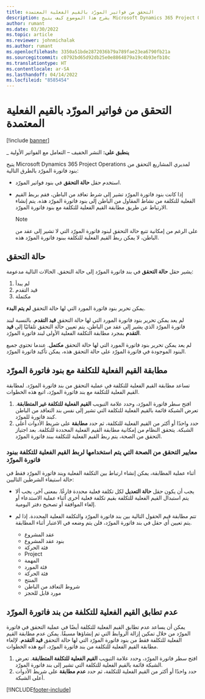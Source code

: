 ```yaml
---
title: التحقق من فواتير المورّد بالقيم الفعلية المعتمدة
description: يشرح هذا الموضوع كيف يتيح Microsoft Dynamics 365 Project Operations لمديري المشاريع التحقق من فواتير المورّد باستخدام القيم الفعلية التي تمت الموافقة عليها أثناء قيام المتعاقدين بالعمل والوقت المسجل، والمصروفات والمواد التي استخدمها أعضاء فريق المشروع.
author: rumant
ms.date: 03/30/2022
ms.topic: article
ms.reviewer: johnmichalak
ms.author: rumant
ms.openlocfilehash: 3350a51bde2872036b79a789fae23ea6790fb21a
ms.sourcegitcommit: c0792bd65d92db25e0e8864879a19c4b93efb10c
ms.translationtype: HT
ms.contentlocale: ar-SA
ms.lasthandoff: 04/14/2022
ms.locfileid: "8585454"
---
```

# <a name="verification-of-vendor-invoices-with-approved-actuals"></a>التحقق من فواتير المورّد بالقيم الفعلية المعتمدة

[!include [banner](../../includes/dataverse-preview.md)]

_ **ينطبق على:** النشر الخفيف – التعامل مع الفواتير الأولية

يتيح Microsoft Dynamics 365 Project Operations لمديري المشاريع التحقق من بنود فاتورة المورّد بالطرق التالية:

- استخدم حقل **حالة التحقق** في بنود فواتير المورّد.
- إذا كانت بنود فاتورة المورّد تشير إلى شرط تعاقد من الباطن، فقم بربط القيم الفعلية للتكلفة من نشاط المقاول من الباطن إلى بنود فاتورة المورّد هذه. يتم إنشاء الارتباط عن طريق مطابقة القيم الفعلية للتكلفة مع بنود فاتورة المورّد.

    > [!NOTE]
    > على الرغم من إمكانية تتبع حالة التحقق لبنود فاتورة المورّد التي لا تشير إلى عقد من الباطن، لا يمكن ربط القيم الفعلية للتكلفة ببنود فاتورة المورّد هذه.

## <a name="verification-status"></a>حالة التحقق

يشير حقل **حالة التحقق** في بند فاتورة المورّد إلى حالة التحقق. الحالات التالية مدعومة:

1. لم يبدأ
2. قيد التقدم
3. مكتملة

يمكن تحرير بنود فاتورة المورد التي لها حالة التحقق **لم يتم البدء**.

لم يعد يمكن تحرير بنود فاتورة المورد التي لها حالة التحقق **قيد التقدم**. بالنسبة لبند فاتورة المورّد الذي يشير إلى عقد من الباطن، يتم تعيين حالة التحقق تلقائيًا إلى **قيد التقدم** بمجرد مطابقة التكلفة الفعلية الأولى لبند فاتورة المورّد.

لم يعد يمكن تحرير بنود فاتورة المورد التي لها حالة التحقق **مكتمل**. عندما تحتوي جميع البنود الموجودة في فاتورة المورّد على حالة التحقق هذه، يمكن تأكيد فاتورة المورّد.

## <a name="match-cost-actuals-to-vendor-invoice-lines"></a>مطابقة القيم الفعلية للتكلفة مع بنود فاتورة المورّد

تساعد مطابقة القيم الفعلية للتكلفة في عملية التحقق من بند فاتورة المورّد. لمطابقة القيم الفعلية للتكلفة مع بند فاتورة المورّد، اتبع هذه الخطوات.

1. افتح سطر فاتورة المورّد، وحدد علامة التبويب **القيم الفعلية للتكلفة غير المتطابقة**. تعرض الشبكة قائمة بالقيم الفعلية للتكلفة التي تشير إلى نفس بند التعاقد من الباطن كبند فاتورة للمورّد.
2. حدد واحدًا أو أكثر من القيم الفعلية للتكلفة، ثم حدد **مطابقة** على شريط الأدوات أعلى الشبكة. يتحقق النظام من إمكانية مطابقة القيم الفعلية المحددة للتكلفة. بعد اجتياز التحقق من الصحة، يتم ربط القيم الفعلية للتكلفة ببند فاتورة المورّد.

### <a name="validation-criteria-that-are-used-to-link-cost-actuals-to-vendor-invoice-lines"></a>معايير التحقق من الصحة التي يتم استخدامها لربط القيم الفعلية للتكلفة ببنود فاتورة المورّد

أثناء عملية المطابقة، يمكن إنشاء ارتباط بين التكلفة الفعلية وبند فاتورة المورّد فقط في حالة استيفاء الشرطين التاليين:

- يجب أن يكون حقل **حالة التعديل** لكل تكلفة فعلية محددة فارغًا. بمعنى آخر، يجب ألا يتم استبدال القيم الفعلية للتكلفة بقيم تكلفة فعلية أخرى أثناء عملية الاستدعاء أو إلغاء الموافقة أو تصحيح دفتر اليومية.
- تتم مطابقة قيم الحقول التالية بين بند فاتورة المورّد والتكلفة الفعلية المحددة. إذا لم يتم تعيين أي حقل في بند فاتورة المورّد، فلن يتم وضعه في الاعتبار أثناء المطابقة.

    - عقد المشروع
    - بنود عقد المشروع
    - فئة الحركة
    - Project
    - المهمة
    - فئة المورد
    - فئة الحركة
    - المنتج 
    - شروط التعاقد من الباطن
    - مورد قابل للحجز

## <a name="unmatch-cost-actuals-from-a-vendor-invoice-line"></a>عدم تطابق القيم الفعلية للتكلفة من بند فاتورة المورّد

يمكن أن يساعد عدم تطابق القيم الفعلية للتكلفة أيضًا في عملية التحقق في فاتورة المورّد من خلال تمكين إزالة الروابط التي تم إنشاؤها مسبقًا. يمكن عدم مطابقة القيم الفعلية للتكلفة فقط من بنود فاتورة المورّد التي لها حالة التحقق **قيد التقدم**. لإلغاء مطابقة القيم الفعلية للتكلفة من بند فاتورة المورّد، اتبع هذه الخطوات.

1. افتح سطر فاتورة المورّد، وحدد علامة التبويب **القيم الفعلية للتكلفة المتطابقة**. تعرض الشبكة قائمة بالقيم الفعلية للتكلفة التي تشير إلى بند فاتورة المورّد.
2. حدد واحدًا أو أكثر من القيم الفعلية للتكلفة، ثم حدد **عدم مطابقة** على شريط الأدوات أعلى الشبكة.

[!INCLUDE[footer-include](../../includes/footer-banner.md)]
